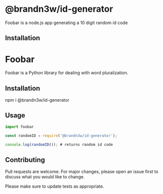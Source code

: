 # @brandn3w/id-generator

Foobar is a node.js app generating a 10 digit random id code

## Installation

# Foobar

Foobar is a Python library for dealing with word pluralization.

## Installation

npm i @brandn3w/id-generator

## Usage

```js
import foobar

const randomID = require('@brandn3w/id-generator');

console.log(randomID()); # returns random id code
```

## Contributing
Pull requests are welcome. For major changes, please open an issue first to discuss what you would like to change.

Please make sure to update tests as appropriate.

